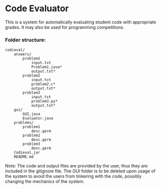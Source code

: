 Code Evaluator
==============

This is a system for automatically evaluating student code with appropriate grades. It may also be used for programming competitions.

### Folder structure:

	codieval/
		answers/
			problem1
				input.txt
				Problem1.java*
				output.txt*
			problem2
				input.txt
				problem2.c*
				output.txt*
			problem3
				input.txt
				problem3.py*
				output.txt*
		gui/
			GUI.java
			Evaluator.java
		problems/
			problem1
				desc.germ
			problem2
				desc.germ
			problem3
				desc.germ
		Codieval.jar
		README.md

Note: The code and output files are provided by the user, thus they are included in the gitignore file. The GUI folder is to be deleted upon usage of the system to avoid the users from tinkering with the code, possibly changing the mechanics of the system.

